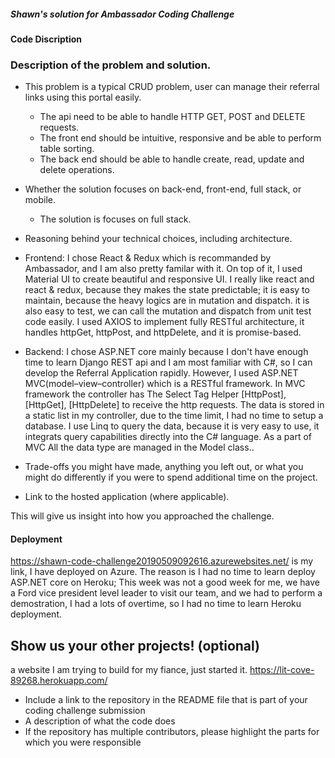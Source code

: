 ##### Shawn's solution for Ambassador Coding Challenge
#### Code Discription

###	Description of the problem and solution.
- This problem is a typical CRUD problem, user can manage their referral links using this portal easily. 
  - The api need to be able to handle HTTP GET, POST and DELETE requests.
  - The front end should be intuitive, responsive and be able to perform table sorting. 
  - The back end should be able to handle create, read, update and delete operations.
- Whether the solution focuses on back-end, front-end, full stack, or mobile.
  - The solution is focuses on full stack.
  
-	Reasoning behind your technical choices, including architecture.
  - Frontend: I chose React & Redux which is recommanded by Ambassador, and I am also pretty familar with it. On top of it, I used Material UI to create beautiful and responsive UI. I really like react and react & redux, because they makes the state predictable; it is easy to maintain, because the heavy logics are in mutation and dispatch. it is also easy to test, we can call the mutation and dispatch from unit test code easily. I used AXIOS to implement fully RESTful architecture, it handles httpGet, httpPost, and httpDelete, and it is promise-based.
  - Backend: I chose ASP.NET core mainly because I don't have enough time to learn Django REST api and I am most familiar with C#, so I can develop the Referral Application rapidly. However, I used ASP.NET MVC(model–view–controller) which is a RESTful framework. In MVC framework the controller has The Select Tag Helper [HttpPost],  [HttpGet], [HttpDelete] to receive the http requests. The data is stored in a static list in my controller, due to the time limit, I had no time to setup a database. I use Linq to query the data, because it is very easy to use, it integrats query capabilities directly into the C# language. As a part of MVC All the data type are managed in the Model class..
  
-	Trade-offs you might have made, anything you left out, or what you might do differently if you were to spend additional time on the project.
-	Link to the hosted application (where applicable).

This will give us insight into how you approached the challenge.

#### Deployment

https://shawn-code-challenge20190509092616.azurewebsites.net/ is my link, I have deployed on Azure. The reason is I had no time to learn deploy ASP.NET core on Heroku; This week was not a good week for me,
we have a Ford vice president level leader to visit our team, and we had to perform a demostration, I had a lots of overtime, so I had no time to learn Heroku deployment.

## Show us your other projects! (optional)
a website I am trying to build for my fiance, just started it.
https://lit-cove-89268.herokuapp.com/

-	Include a link to the repository in the README file that is part of your coding challenge submission
-	A description of what the code does
-	If the repository has multiple contributors, please highlight the parts for which you were responsible
